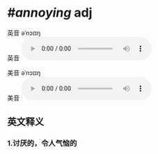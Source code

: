 # ***\#annoying*** adj
英音 əˈnɔɪɪŋ  
英音
<audio src="./media/annoying1_AAC.aac" controls="controls"></audio>

美音 əˈnɔɪɪŋ  
美音
<audio src="./media/annoying2_AAC.aac" controls="controls"></audio>



  

英文释义
---
### 1.**讨厌的，令人气恼的**  



